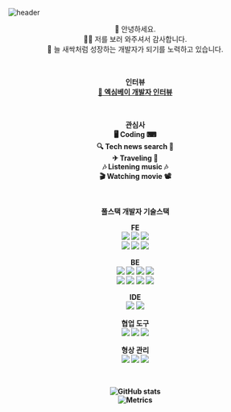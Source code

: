 ![header](https://capsule-render.vercel.app/api?type=waving&color=2b45ed&height=200&section=header&text=Hello%20&fontSize=65&animation=fadeIn&fontColor=FFFFFF)

<p align="center">
👋 안녕하세요.<br>
🙇‍♂️ 저를 보러 와주셔서 감사합니다.<br>
🌱 늘 새싹처럼 성장하는 개발자가 되기를 노력하고 있습니다. <br>
</p>

<br>

<p align="center">
<Strong>인터뷰<Strong><br>
<a href="https://www.jobkorea.co.kr/starter/interview/View/21592" target="_blank">🎤 엑심베이 개발자 인터뷰</a>
</p>

<br>
  
<p align="center">
  <Strong>관심사</Strong><br>
🖥 Coding ⌨<br>
🔍 Tech news search 📰 <br>
✈ Traveling 🚄<br>
🎶 Listening music 🎶<br>
🎬 Watching movie 📽<br>
</p>

<br>

  
<p align="center">
    <Strong>풀스택 개발자 기술스택</Strong><br>
</p>
  
<p align="center" display="inline-block">
<b>FE</b><br/>
<img src="https://img.shields.io/badge/React-61DAFB?style=flat-square&logo=react&logoColor=black">
<img src="https://img.shields.io/badge/html5-%23E34F26.svg?style=flat-square&logo=html5&logoColor=black">
<img src="https://img.shields.io/badge/CSS3-1572B6?style=flat-square&logo=CSS3&logoColor=black">
<br>
<img src="https://img.shields.io/badge/JavaScript-F7DF1E?style=flat-square&logo=javascript&logoColor=black">
<img src="https://img.shields.io/badge/jquery-0769AD?style=flat-square&logo=jquery&logoColor=white">
<img src="https://img.shields.io/badge/Bootstrap-7952B3?style=flat-square&logo=Bootstrap&logoColor=white">
</p>
  
<p align="center" display="inline-block">
<b>BE</b><br/>
<img src="https://img.shields.io/badge/Java-ED8B00?style=flat-square&logo=java&logoColor=black">
<img src="https://img.shields.io/badge/Spring-6DB33F?style=flat-square&logo=spring&logoColor=white">
<img src="https://img.shields.io/badge/Spring_Boot-6DB33F?style=flat-square&logo=SpringBoot&logoColor=white">
<img src="https://img.shields.io/badge/JPA-6DB33F?style=flat-square&logo=JPA&logoColor=white">
<br>
<img src="https://img.shields.io/badge/MySQL-00000F?style=flat-square&logo=mysql&logoColor=white">
<img src="https://img.shields.io/badge/oracle-F80000?style=flat-square&logo=oracle&logoColor=white">
<img src="https://img.shields.io/badge/Hudson-00000F?style=flat-square&logo=hudson&logoColor=white">
<img src="https://img.shields.io/badge/Jenkins-000000?style=flat-square&logo=Jenkins&logoColor=white">
</p>
  
<p align="center" display="inline-block">
<b>IDE</b><br/>
<img src="https://img.shields.io/badge/Eclipse-2C2255?style=flat-square&logo=Eclipse&logoColor=white)">
<img src="https://img.shields.io/badge/IntelliJ_IDEA-000000?style=flat-square&logo=IntelliJIDEA&logoColor=white)">
</p>

<p align="center" display="inline-block">
<b>협업 도구</b><br/>
<img src="https://img.shields.io/badge/JIRA-1572B6.svg?style=flat-square&logo=JIRA&logoColor=white)">
<img src="https://img.shields.io/badge/Confluence-1572B6.svg?style=flat-square&logo=Confluence&logoColor=white)">
<img src="https://img.shields.io/badge/Slack-6f097a.svg?style=flat-square&logo=Slack&logoColor=white)">
</p>

<p align="center" display="inline-block">
<b>형상 관리</b><br/>
<img src="https://img.shields.io/badge/subversion-7ecbf2.svg?style=flat-square&logo=subversion&logoColor=white)">
<img src="https://img.shields.io/badge/git-%23F05033.svg?style=flat-square&logo=git&logoColor=white)">
<img src="https://img.shields.io/badge/github-%23121011.svg?style=flat-square&logo=github&logoColor=white)">
</p>

<br>
  
<div align=center>
  
![GitHub stats](https://github-readme-stats.vercel.app/api?username=ieunune&show_icons=true)
<br/>
![Metrics](https://metrics.lecoq.io/ieunune?template=classic&config.timezone=Asia%2FSeoul&config.animated=true)
